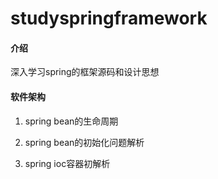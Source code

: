 # studyspringframework

#### 介绍
深入学习spring的框架源码和设计思想

#### 软件架构
1. spring bean的生命周期  
2. spring bean的初始化问题解析

3. spring ioc容器初解析

